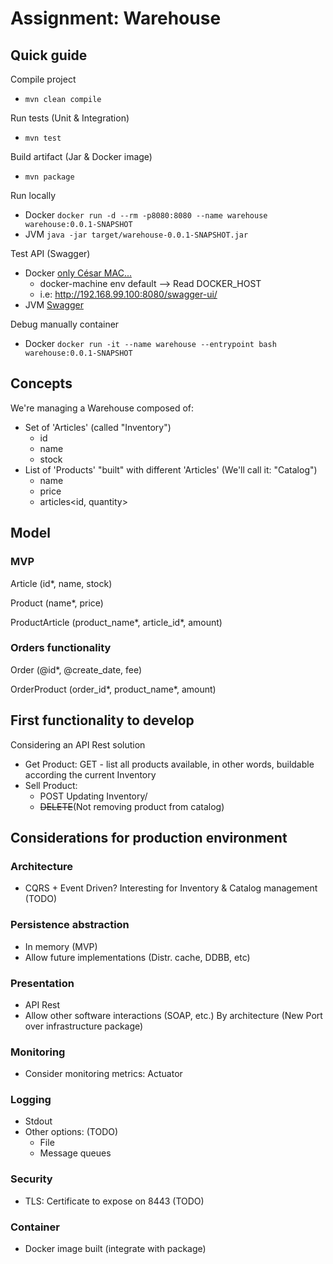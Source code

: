 # Assignment: Warehouse

## Quick guide
Compile project
- `mvn clean compile`

Run tests (Unit & Integration)
- `mvn test`

Build artifact (Jar & Docker image)
- `mvn package`

Run locally
- Docker `docker run -d --rm -p8080:8080 --name warehouse warehouse:0.0.1-SNAPSHOT` 
- JVM `java -jar target/warehouse-0.0.1-SNAPSHOT.jar`

Test API (Swagger)
- Docker [only César MAC...](http://192.168.99.100:8080/swagger-ui/)
  - docker-machine env default --> Read DOCKER_HOST
  - i.e: http://192.168.99.100:8080/swagger-ui/
- JVM [Swagger](http://localhost:8080/swagger-ui/)

Debug manually container
- Docker `docker run -it --name warehouse --entrypoint bash warehouse:0.0.1-SNAPSHOT`

## Concepts
We're managing a Warehouse composed of:
- Set of 'Articles' (called "Inventory")
  - id
  - name
  - stock
- List of 'Products' "built" with different 'Articles' (We'll call it: "Catalog")
  - name
  - price
  - articles<id, quantity>

## Model
### MVP
Article (id*, name, stock)

Product (name*, price)

ProductArticle (product_name*, article_id*, amount)

### Orders functionality
Order (@id*, @create_date, fee)

OrderProduct (order_id*, product_name*, amount)

## First functionality to develop
Considering an API Rest solution
- Get Product: GET - list all products available, in other words, buildable according the current Inventory
- Sell Product: 
  - POST Updating Inventory/ 
  - ~~DELETE~~(Not removing product from catalog) 

## Considerations for production environment
### Architecture
- CQRS + Event Driven? Interesting for Inventory & Catalog management (TODO)

### Persistence abstraction
- In memory (MVP)
- Allow future implementations (Distr. cache, DDBB, etc)

### Presentation
- API Rest
- Allow other software interactions (SOAP, etc.) By architecture (New Port over infrastructure package)

### Monitoring
- Consider monitoring metrics: Actuator

### Logging
- Stdout
- Other options: (TODO)
  - File
  - Message queues

### Security
- TLS: Certificate to expose on 8443 (TODO)

### Container
- Docker image built (integrate with package)



